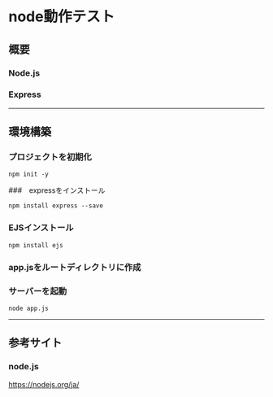 # node動作テスト

## 概要

### Node.js

### Express


***

## 環境構築

### プロジェクトを初期化
```
npm init -y
```

###　expressをインストール
```
npm install express --save
```

### EJSインストール
```
npm install ejs
```

### app.jsをルートディレクトリに作成

### サーバーを起動
```
node app.js
```

***

##  参考サイト
### node.js
https://nodejs.org/ja/


